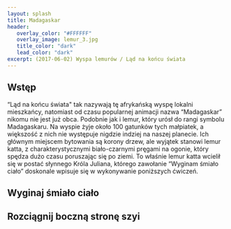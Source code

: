 ```yaml
---
layout: splash
title: Madagaskar
header:
   overlay_color: "#FFFFFF"
   overlay_image: lemur_3.jpg
   title_color: "dark"
   lead_color: "dark"
excerpt: (2017-06-02) Wyspa lemurów / Ląd na końcu świata
---
```


## Wstęp

“Ląd na końcu świata" tak nazywają tę afrykańską wyspę lokalni mieszkańcy, natomiast od czasu popularnej animacji nazwa “Madagaskar” nikomu nie jest już obca. Podobnie jak i lemur, który urósł do rangi symbolu Madagaskaru. Na wyspie żyje około 100 gatunków tych małpiatek, a większość z nich nie występuje nigdzie indziej na naszej planecie. Ich głównym miejscem bytowania są korony drzew, ale wyjątek stanowi lemur katta, z charakterystycznymi biało-czarnymi pręgami na ogonie, który spędza dużo czasu poruszając się po ziemi. To właśnie lemur katta wcielił się w postać słynnego Króla Juliana, którego zawołanie “Wyginam śmiało ciało” doskonale wpisuje się w wykonywanie poniższych ćwiczeń.


## Wyginaj śmiało ciało


## Rozciągnij boczną stronę szyi
